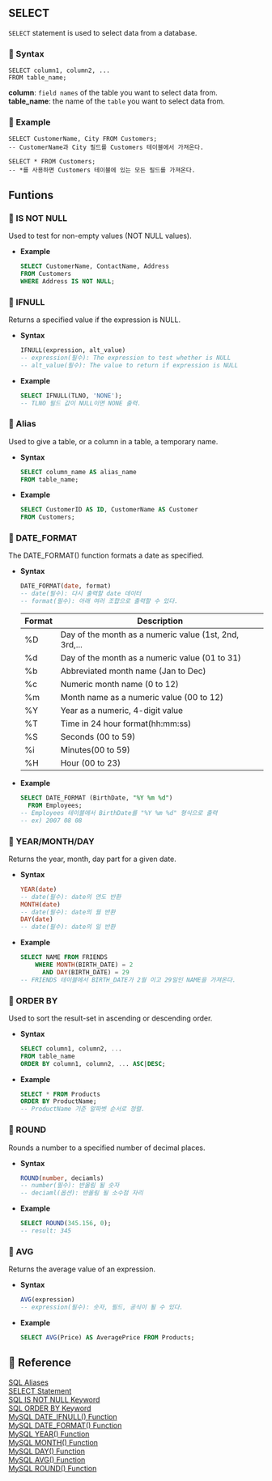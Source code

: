 
## SELECT
`SELECT` statement is used to select data from a database.

### 🥞 Syntax
``` MySQL
SELECT column1, column2, ...
FROM table_name;
```
**column**: `field names` of the table you want to select data from. <br>
**table_name**: the name of the `table` you want to select data from. <br>

### 🍔 Example
```MySQL
SELECT CustomerName, City FROM Customers;
-- CustomerName과 City 필드를 Customers 테이블에서 가져온다.

SELECT * FROM Customers;
-- *를 사용하면 Customers 테이블에 있는 모든 필드를 가져온다.
```
## Funtions

### 🥯 IS NOT NULL
Used to test for non-empty values (NOT NULL values).<br>
  - **Example**
    ```SQL
    SELECT CustomerName, ContactName, Address
    FROM Customers
    WHERE Address IS NOT NULL;
    ```
### 🥯 IFNULL
Returns a specified value if the expression is NULL.<br>
  - **Syntax**
    ```SQL
    IFNULL(expression, alt_value)
    -- expression(필수): The expression to test whether is NULL
    -- alt_value(필수): The value to return if expression is NULL
    ```
  - **Example**
    ```SQL
    SELECT IFNULL(TLNO, 'NONE');
    -- TLNO 필드 값이 NULL이면 NONE 출력.
    ```
### 🌮 Alias
Used to give a table, or a column in a table, a temporary name.<br>
  - **Syntax**
    ```SQL
    SELECT column_name AS alias_name
    FROM table_name;
    ```
  - **Example**
    ```SQL
    SELECT CustomerID AS ID, CustomerName AS Customer
    FROM Customers;
    ```

### 🥯 DATE_FORMAT
The DATE_FORMAT() function formats a date as specified.<br>
  - **Syntax**
    ```SQL
    DATE_FORMAT(date, format)
    -- date(필수): 다시 출력할 date 데이터
    -- format(필수): 아래 여러 조합으로 출력할 수 있다.
    ```
    |Format|Description|
    |---|---|
    |%D|Day of the month as a numeric value (1st, 2nd, 3rd,...|
    |%d|Day of the month as a numeric value (01 to 31)|
    |%b|Abbreviated month name (Jan to Dec)|
    |%c|Numeric month name (0 to 12)|
    |%m|Month name as a numeric value (00 to 12)|
    |%Y|Year as a numeric, 4-digit value|
    |%T|Time in 24 hour format(hh:mm:ss)|
    |%S|Seconds (00 to 59)|
    |%i|Minutes(00 to 59)|
    |%H|Hour (00 to 23)|
  - **Example**
    ```SQL
    SELECT DATE_FORMAT (BirthDate, "%Y %m %d")
      FROM Employees;
    -- Employees 테이블에서 BirthDate를 "%Y %m %d" 형식으로 출력
    -- ex) 2007 08 08
    ```
### 🌮 YEAR/MONTH/DAY
Returns the year, month, day part for a given date.<br>
  - **Syntax**
    ```SQL
    YEAR(date)
    -- date(필수): date의 연도 반환
    MONTH(date)
    -- date(필수): date의 월 반환
    DAY(date)
    -- date(필수): date의 일 반환
    ```
  - **Example**
    ```SQL
    SELECT NAME FROM FRIENDS
	    WHERE MONTH(BIRTH_DATE) = 2
		  AND DAY(BIRTH_DATE) = 29
    -- FRIENDS 테이블에서 BIRTH_DATE가 2월 이고 29일인 NAME을 가져온다.
    ```
### 🥨 ORDER BY
Used to sort the result-set in ascending or descending order.<br>
  - **Syntax**
    ```SQL
    SELECT column1, column2, ...
    FROM table_name
    ORDER BY column1, column2, ... ASC|DESC;
    ```
  - **Example**
    ```SQL
    SELECT * FROM Products
    ORDER BY ProductName;
    -- ProductName 기준 알파벳 순서로 정렬.
    ```
### 🥯 ROUND
Rounds a number to a specified number of decimal places.<br>
  - **Syntax**
    ```SQL
    ROUND(number, deciamls)
    -- number(필수): 반올림 될 숫자
    -- deciaml(옵션): 반올림 될 소수점 자리
    ```
  - **Example**
    ```SQL
    SELECT ROUND(345.156, 0);
    -- result: 345
    ```
### 🌮 AVG
Returns the average value of an expression.<br>
  - **Syntax**
    ```SQL
    AVG(expression)
    -- expression(필수): 숫자, 필드, 공식이 될 수 있다.
    ```
  - **Example**
    ```SQL
    SELECT AVG(Price) AS AveragePrice FROM Products;
    ```

## 🍕 Reference
[SQL Aliases](https://www.w3schools.com/sql/sql_alias.asp)<br>
[SELECT Statement](https://www.w3schools.com/sql/sql_select.asp) <br>
[SQL IS NOT NULL Keyword](https://www.w3schools.com/sql/sql_ref_is_not_null.asp) <br>
[SQL ORDER BY Keyword](https://www.w3schools.com/sql/sql_orderby.asp) <br>
[MySQL DATE_IFNULL() Function](https://www.w3schools.com/sql/func_mysql_ifnull.asp) <br>
[MySQL DATE_FORMAT() Function](https://www.w3schools.com/sql/func_mysql_date_format.asp) <br>
[MySQL YEAR() Function](https://www.w3schools.com/sql/func_mysql_year.asp)<br>
[MySQL MONTH() Function](https://www.w3schools.com/sql/func_mysql_month.asp)<br>
[MySQL DAY() Function](https://www.w3schools.com/sql/func_mysql_day.asp)<br>
[MySQL AVG() Function](https://www.w3schools.com/sql/func_mysql_avg.asp) <br>
[MySQL ROUND() Function](https://www.w3schools.com/sql/func_mysql_round.asp)<br>

